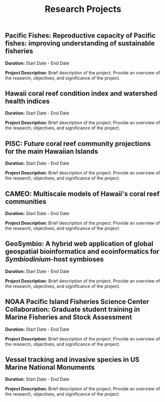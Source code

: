<!DOCTYPE html>
<html lang="en">
<head>
  <meta charset="UTF-8">
  <meta name="viewport" content="width=device-width, initial-scale=1.0">
  <title>Research</title>
<!-- Link to your CSS file -->
 <link rel="stylesheet" href="/css/research.css">
</head>
<body>

  <header>
    <h1>Research Projects</h1>
  </header>


<main>
    <section class="research-container">
        <!-- Project 1 -->
        <div class="research-project" id="project1">
            <h2><strong>Pacific Fishes: Reproductive capacity of Pacific fishes: improving understanding of sustainable fisheries</strong></h2>
            <p><strong>Duration:</strong> Start Date - End Date</p>
            <p><strong>Project Description:</strong> Brief description of the project. Provide an overview of the research, objectives, and significance of the project.</p>
        </div>
        <!-- Project 2 -->
        <div class="research-project" id="project2">
            <h2><strong>Hawaii coral reef condition index and watershed health indices</strong></h2>
            <p><strong>Duration:</strong> Start Date - End Date</p>
            <p><strong>Project Description:</strong> Brief description of the project. Provide an overview of the research, objectives, and significance of the project.</p>
        </div>
        <!-- Project 3 -->
        <div class="research-project" id="project3">
            <h2><strong>PISC: Future coral reef community projections for the main Hawaiian Islands</strong></h2>
            <p><strong>Duration:</strong> Start Date - End Date</p>
            <p><strong>Project Description:</strong> Brief description of the project. Provide an overview of the research, objectives, and significance of the project.</p>
        </div>
        <!-- Project 4 -->
        <div class="research-project" id="project4">
            <h2><strong>CAMEO: Multiscale models of Hawaii's coral reef communities</strong></h2>
            <p><strong>Duration:</strong> Start Date - End Date</p>
            <p><strong>Project Description:</strong> Brief description of the project. Provide an overview of the research, objectives, and significance of the project.</p>
        </div>
        <!-- Project 5 -->
        <div class="research-project" id="project5">
            <h2><strong>GeoSymbio: A hybrid web application of global geospatial bioinformatics and ecoinformatics for <em>Symbiodinium</em>-host symbioses</strong></h2>
            <p><strong>Duration:</strong> Start Date - End Date</p>
            <p><strong>Project Description:</strong> Brief description of the project. Provide an overview of the research, objectives, and significance of the project.</p>
        </div>
        <!-- Project 6 -->
        <div class="research-project" id="project6">
            <h2><strong>NOAA Pacific Island Fisheries Science Center Collaboration: Graduate student training in Marine Fisheries and Stock Assessment</strong></h2>
            <p><strong>Duration:</strong> Start Date - End Date</p>
            <p><strong>Project Description:</strong> Brief description of the project. Provide an overview of the research, objectives, and significance of the project.</p>
        </div>
        <!-- Project 7 -->
        <div class="research-project" id="project7">
            <h2><strong>Vessel tracking and invasive species in US Marine National Monuments</strong></h2>
            <p><strong>Duration:</strong> Start Date - End Date</p>
            <p><strong>Project Description:</strong> Brief description of the project. Provide an overview of the research, objectives, and significance of the project.</p>
        </div>
    </section>
</main>
